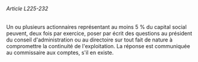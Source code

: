 ###### Article L225-232

Un ou plusieurs actionnaires représentant au moins 5 % du capital social peuvent, deux fois par exercice, poser par écrit des questions au président du conseil d'administration ou au directoire sur tout fait de nature à compromettre la continuité de l'exploitation. La réponse est communiquée au commissaire aux comptes, s'il en existe.

